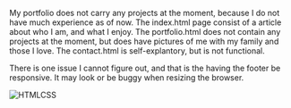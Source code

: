 My portfolio does not carry any projects at the moment, because I do not have much experience as of now. The index.html page consist of a article about who I am, and what I enjoy. The portfolio.html does not contain any projects at the moment, but does have pictures of me with my family and those I love. The contact.html is self-explantory, but is not functional. 

There is one issue I cannot figure out, and that is the having the footer be responsive. It may look or be buggy when resizing the browser. 

![HTMLCSS](CSS/images/aboutMe)
